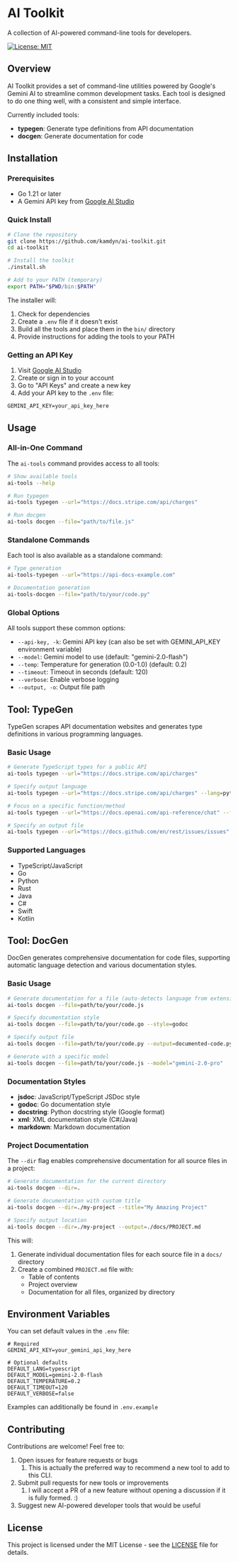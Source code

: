 # AI Toolkit

A collection of AI-powered command-line tools for developers.

[![License: MIT](https://img.shields.io/badge/License-MIT-yellow.svg)](https://opensource.org/licenses/MIT)

## Overview

AI Toolkit provides a set of command-line utilities powered by Google's Gemini AI to streamline common development tasks. Each tool is designed to do one thing well, with a consistent and simple interface.

Currently included tools:

- **typegen**: Generate type definitions from API documentation
- **docgen**: Generate documentation for code

## Installation

### Prerequisites

- Go 1.21 or later
- A Gemini API key from [Google AI Studio](https://ai.google.dev/)

### Quick Install

```bash
# Clone the repository
git clone https://github.com/kamdyn/ai-toolkit.git
cd ai-toolkit

# Install the toolkit
./install.sh

# Add to your PATH (temporary)
export PATH="$PWD/bin:$PATH"
```

The installer will:
1. Check for dependencies
2. Create a `.env` file if it doesn't exist
3. Build all the tools and place them in the `bin/` directory
4. Provide instructions for adding the tools to your PATH

### Getting an API Key

1. Visit [Google AI Studio](https://ai.google.dev/)
2. Create or sign in to your account
3. Go to "API Keys" and create a new key
4. Add your API key to the `.env` file:

```
GEMINI_API_KEY=your_api_key_here
```

## Usage

### All-in-One Command

The `ai-tools` command provides access to all tools:

```bash
# Show available tools
ai-tools --help

# Run typegen
ai-tools typegen --url="https://docs.stripe.com/api/charges"

# Run docgen
ai-tools docgen --file="path/to/file.js"
```

### Standalone Commands

Each tool is also available as a standalone command:

```bash
# Type generation
ai-tools-typegen --url="https://api-docs-example.com"

# Documentation generation
ai-tools-docgen --file="path/to/your/code.py"
```

### Global Options

All tools support these common options:

- `--api-key, -k`: Gemini API key (can also be set with GEMINI_API_KEY environment variable)
- `--model`: Gemini model to use (default: "gemini-2.0-flash")
- `--temp`: Temperature for generation (0.0-1.0) (default: 0.2)
- `--timeout`: Timeout in seconds (default: 120)
- `--verbose`: Enable verbose logging
- `--output, -o`: Output file path

## Tool: TypeGen

TypeGen scrapes API documentation websites and generates type definitions in various programming languages.

### Basic Usage

```bash
# Generate TypeScript types for a public API
ai-tools typegen --url="https://docs.stripe.com/api/charges"

# Specify output language
ai-tools typegen --url="https://docs.stripe.com/api/charges" --lang=python

# Focus on a specific function/method
ai-tools typegen --url="https://docs.openai.com/api-reference/chat" --func="createChatCompletion"

# Specify an output file
ai-tools typegen --url="https://docs.github.com/en/rest/issues/issues" --output=github-issues.d.ts
```

### Supported Languages

- TypeScript/JavaScript
- Go
- Python
- Rust
- Java
- C#
- Swift
- Kotlin

## Tool: DocGen

DocGen generates comprehensive documentation for code files, supporting automatic language detection and various documentation styles.

### Basic Usage

```bash
# Generate documentation for a file (auto-detects language from extension)
ai-tools docgen --file=path/to/your/code.js

# Specify documentation style
ai-tools docgen --file=path/to/your/code.go --style=godoc

# Specify output file
ai-tools docgen --file=path/to/your/code.py --output=documented-code.py

# Generate with a specific model
ai-tools docgen --file=path/to/your/code.js --model="gemini-2.0-pro"
```

### Documentation Styles

- **jsdoc**: JavaScript/TypeScript JSDoc style
- **godoc**: Go documentation style
- **docstring**: Python docstring style (Google format)
- **xml**: XML documentation style (C#/Java)
- **markdown**: Markdown documentation

### Project Documentation

The `--dir` flag enables comprehensive documentation for all source files in a project:

```bash
# Generate documentation for the current directory
ai-tools docgen --dir=.

# Generate documentation with custom title
ai-tools docgen --dir=./my-project --title="My Amazing Project"

# Specify output location
ai-tools docgen --dir=./my-project --output=./docs/PROJECT.md
```

This will:
1. Generate individual documentation files for each source file in a `docs/` directory
2. Create a combined `PROJECT.md` file with:
   - Table of contents
   - Project overview
   - Documentation for all files, organized by directory

## Environment Variables

You can set default values in the `.env` file:

```
# Required
GEMINI_API_KEY=your_gemini_api_key_here

# Optional defaults
DEFAULT_LANG=typescript
DEFAULT_MODEL=gemini-2.0-flash
DEFAULT_TEMPERATURE=0.2
DEFAULT_TIMEOUT=120
DEFAULT_VERBOSE=false
```

Examples can additionally be found in `.env.example`

## Contributing

Contributions are welcome! Feel free to:

1. Open issues for feature requests or bugs
   1. This is actually the preferred way to recommend a new tool to add to this CLI. 
2. Submit pull requests for new tools or improvements
   1. I will accept a PR of a new feature without opening a discussion if it is fully formed. :)
3. Suggest new AI-powered developer tools that would be useful

## License

This project is licensed under the MIT License - see the [LICENSE](LICENSE) file for details.